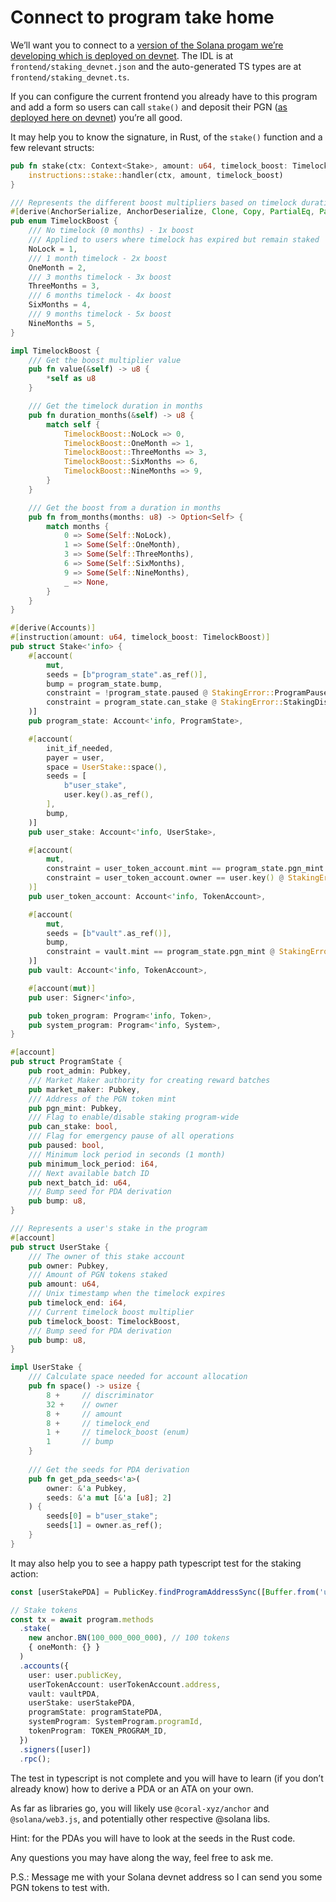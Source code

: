 # Connect to program take home

We’ll want you to connect to a [version of the Solana progam we’re developing which is deployed on devnet](https://solscan.io/account/8icXpLgEgEVVbvhTAgL7W7AUMZbaUh1UJ1czMiQXCuVE?cluster=devnet).
The IDL is at `frontend/staking_devnet.json` and the auto-generated TS types are at `frontend/staking_devnet.ts`.

If you can configure the current frontend you already have to this program and add a form so users can call `stake()` and deposit their PGN ([as deployed here on devnet](https://solscan.io/token/6nTZUieY9foTJWxtXPtvDzDoocoCZYEsiRWcAhUg1WjC?cluster=devnet)) you’re all good.

It may help you to know the signature, in Rust, of the `stake()` function and a few relevant structs:

```rust
pub fn stake(ctx: Context<Stake>, amount: u64, timelock_boost: TimelockBoost) -> Result<()> {
    instructions::stake::handler(ctx, amount, timelock_boost)
}

/// Represents the different boost multipliers based on timelock duration
#[derive(AnchorSerialize, AnchorDeserialize, Clone, Copy, PartialEq, PartialOrd)]
pub enum TimelockBoost {
    /// No timelock (0 months) - 1x boost
    /// Applied to users where timelock has expired but remain staked
    NoLock = 1,
    /// 1 month timelock - 2x boost
    OneMonth = 2,
    /// 3 months timelock - 3x boost
    ThreeMonths = 3,
    /// 6 months timelock - 4x boost
    SixMonths = 4,
    /// 9 months timelock - 5x boost
    NineMonths = 5,
}

impl TimelockBoost {
    /// Get the boost multiplier value
    pub fn value(&self) -> u8 {
        *self as u8
    }

    /// Get the timelock duration in months
    pub fn duration_months(&self) -> u8 {
        match self {
            TimelockBoost::NoLock => 0,
            TimelockBoost::OneMonth => 1,
            TimelockBoost::ThreeMonths => 3,
            TimelockBoost::SixMonths => 6,
            TimelockBoost::NineMonths => 9,
        }
    }

    /// Get the boost from a duration in months
    pub fn from_months(months: u8) -> Option<Self> {
        match months {
            0 => Some(Self::NoLock),
            1 => Some(Self::OneMonth),
            3 => Some(Self::ThreeMonths),
            6 => Some(Self::SixMonths),
            9 => Some(Self::NineMonths),
            _ => None,
        }
    }
}

#[derive(Accounts)]
#[instruction(amount: u64, timelock_boost: TimelockBoost)]
pub struct Stake<'info> {
    #[account(
        mut,
        seeds = [b"program_state".as_ref()],
        bump = program_state.bump,
        constraint = !program_state.paused @ StakingError::ProgramPaused,
        constraint = program_state.can_stake @ StakingError::StakingDisabled,
    )]
    pub program_state: Account<'info, ProgramState>,

    #[account(
        init_if_needed,
        payer = user,
        space = UserStake::space(),
        seeds = [
            b"user_stake",
            user.key().as_ref(),
        ],
        bump,
    )]
    pub user_stake: Account<'info, UserStake>,

    #[account(
        mut,
        constraint = user_token_account.mint == program_state.pgn_mint @ StakingError::InvalidMint,
        constraint = user_token_account.owner == user.key() @ StakingError::InvalidTokenAccount
    )]
    pub user_token_account: Account<'info, TokenAccount>,

    #[account(
        mut,
        seeds = [b"vault".as_ref()],
        bump,
        constraint = vault.mint == program_state.pgn_mint @ StakingError::InvalidMint
    )]
    pub vault: Account<'info, TokenAccount>,

    #[account(mut)]
    pub user: Signer<'info>,

    pub token_program: Program<'info, Token>,
    pub system_program: Program<'info, System>,
}

#[account]
pub struct ProgramState {
    pub root_admin: Pubkey,
    /// Market Maker authority for creating reward batches
    pub market_maker: Pubkey,
    /// Address of the PGN token mint
    pub pgn_mint: Pubkey,
    /// Flag to enable/disable staking program-wide
    pub can_stake: bool,
    /// Flag for emergency pause of all operations
    pub paused: bool,
    /// Minimum lock period in seconds (1 month)
    pub minimum_lock_period: i64,
    /// Next available batch ID
    pub next_batch_id: u64,
    /// Bump seed for PDA derivation
    pub bump: u8,
}

/// Represents a user's stake in the program
#[account]
pub struct UserStake {
    /// The owner of this stake account
    pub owner: Pubkey,
    /// Amount of PGN tokens staked
    pub amount: u64,
    /// Unix timestamp when the timelock expires
    pub timelock_end: i64,
    /// Current timelock boost multiplier
    pub timelock_boost: TimelockBoost,
    /// Bump seed for PDA derivation
    pub bump: u8,
}

impl UserStake {
    /// Calculate space needed for account allocation
    pub fn space() -> usize {
        8 +     // discriminator
        32 +    // owner
        8 +     // amount
        8 +     // timelock_end
        1 +     // timelock_boost (enum)
        1       // bump
    }
    
    /// Get the seeds for PDA derivation
    pub fn get_pda_seeds<'a>(
        owner: &'a Pubkey,
        seeds: &'a mut [&'a [u8]; 2]
    ) {
        seeds[0] = b"user_stake";
        seeds[1] = owner.as_ref();
    }
}
```

It may also help you to see a happy path typescript test for the staking action:

```ts
const [userStakePDA] = PublicKey.findProgramAddressSync([Buffer.from('user_stake'), user.publicKey.toBuffer()], program.programId);

// Stake tokens
const tx = await program.methods
  .stake(
    new anchor.BN(100_000_000_000), // 100 tokens
    { oneMonth: {} }
  )
  .accounts({
    user: user.publicKey,
    userTokenAccount: userTokenAccount.address,
    vault: vaultPDA,
    userStake: userStakePDA,
    programState: programStatePDA,
    systemProgram: SystemProgram.programId,
    tokenProgram: TOKEN_PROGRAM_ID,
  })
  .signers([user])
  .rpc();
```

The test in typescript is not complete and you will have to learn (if you don’t already know) how to derive a PDA or an ATA on your own.

As far as libraries go, you will likely use `@coral-xyz/anchor` and `@solana/web3.js`, and potentially other respective @solana libs.

Hint: for the PDAs you will have to look at the seeds in the Rust code.

Any questions you may have along the way, feel free to ask me.

P.S.: Message me with your Solana devnet address so I can send you some PGN tokens to test with.